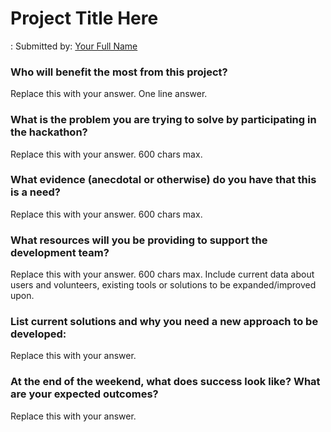 # Project Title Here
: 
Submitted by: [Your Full Name](https://github.com/your-github-username)


### Who will benefit the most from this project?

Replace this with your answer. One line answer.



### What is the problem you are trying to solve by participating in the hackathon?

Replace this with your answer. 600 chars max.



### What evidence (anecdotal or otherwise) do you have that this is a need?

Replace this with your answer. 600 chars max.



### What resources will you be providing to support the development team?

Replace this with your answer. 600 chars max.
Include current data about users and volunteers, existing tools or solutions to be expanded/improved upon.


### List current solutions and why you need a new approach to be developed:

Replace this with your answer.


### At the end of the weekend, what does success look like? What are your expected outcomes?

Replace this with your answer.


